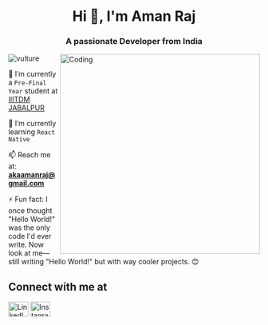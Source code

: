 <h1 align="center">Hi 👋, I'm Aman Raj</h1>
<h3 align="center">A passionate Developer from India</h3>
<img align="right" alt="Coding" width="400" src="https://media.giphy.com/media/v1.Y2lkPTc5MGI3NjExbWkwanJwdjZ2NTM0OXQ1dGQ1cG1lZThpNDhtYjJucWxnb29xZzdjdiZjdD1z/13HgwGsXF0aiGY/giphy.gif">
<p align="left"> <img src="https://komarev.com/ghpvc/?username=vulture&label=Profile%20views&color=0e75b6&style=flat" alt="vulture" /> </p>

🏫 I’m currently a `Pre-Final Year` student at [IIITDM JABALPUR](https://www.iiitdmj.ac.in/)

🌱 I’m currently learning `React Native`

📫 Reach me at: **akaamanraj@gmail.com**

⚡ Fun fact: I once thought "Hello World!" was the only code I'd ever write. Now look at me—still writing "Hello World!" but with way cooler projects. 😊

## Connect with me at
<p align="left">
<a href="https://www.linkedin.com/in/aman-r-1676751b6" target="blank"><img align="center" src="https://raw.githubusercontent.com/rahuldkjain/github-profile-readme-generator/master/src/images/icons/Social/linked-in-alt.svg" alt="LinkedIn" height="30" width="40" /></a>
<a href="https://instagram.com/myself_aman__" target="blank"><img align="center" src="https://raw.githubusercontent.com/rahuldkjain/github-profile-readme-generator/master/src/images/icons/Social/instagram.svg" alt="Instagram" height="30" width="40" /></a>
</p>
<br>
